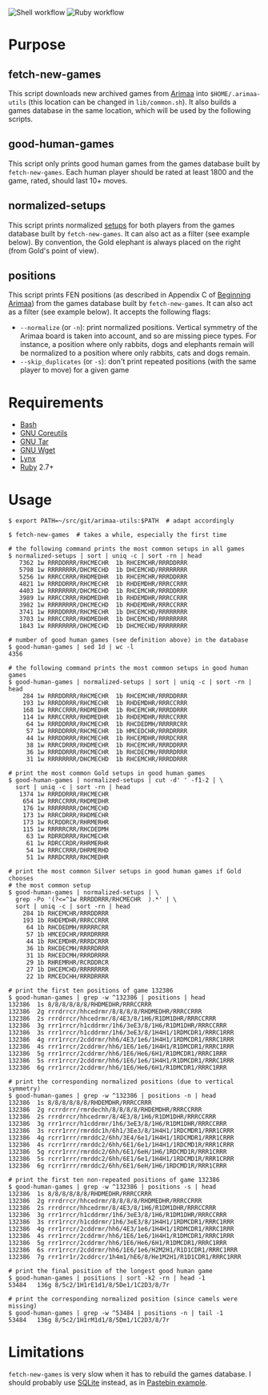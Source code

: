 ![Shell workflow](https://github.com/agt-the-walker/arimaa-utils/actions/workflows/shell.yml/badge.svg)
![Ruby workflow](https://github.com/agt-the-walker/arimaa-utils/actions/workflows/ruby.yml/badge.svg)

# Purpose

## fetch-new-games

This script downloads new archived games from
[Arimaa](http://arimaa.com/arimaa/) into `$HOME/.arimaa-utils` (this location
can be changed in `lib/common.sh`). It also builds a games database in the same
location, which will be used by the following scripts.

## good-human-games

This script only prints good human games from the games database built by
`fetch-new-games`. Each human player should be rated at least 1800 and the
game, rated, should last 10+ moves.

## normalized-setups

This script prints normalized
[setups](https://en.wikibooks.org/wiki/Arimaa/Initial_Piece_Placement) for both
players from the games database built by `fetch-new-games`. It can also act as
a filter (see example below). By convention, the Gold elephant is always placed
on the right (from Gold's point of view).

## positions

This script prints FEN positions (as described in Appendix C of [Beginning
Arimaa](http://arimaa.com/arimaa/store/beginningArimaaSC.html)) from the games
database built by `fetch-new-games`. It can also act as a filter (see example
below). It accepts the following flags:
* `--normalize` (or `-n`): print normalized positions. Vertical symmetry of the
  Arimaa board is taken into account, and so are missing piece types. For
  instance, a position where only rabbits, dogs and elephants remain will be
  normalized to a position where only rabbits, cats and dogs remain.
* `--skip_duplicates` (or `-s`): don't print repeated positions (with the same
  player to move) for a given game


# Requirements

* [Bash](https://www.gnu.org/software/bash/)
* [GNU Coreutils](https://www.gnu.org/software/coreutils/)
* [GNU Tar](https://www.gnu.org/software/tar/)
* [GNU Wget](https://www.gnu.org/software/wget/)
* [Lynx](https://lynx.invisible-island.net/)
* [Ruby](https://www.ruby-lang.org/en/) 2.7+


# Usage

    $ export PATH=~/src/git/arimaa-utils:$PATH  # adapt accordingly

    $ fetch-new-games  # takes a while, especially the first time

    # the following command prints the most common setups in all games
    $ normalized-setups | sort | uniq -c | sort -rn | head
       7362 1w RRRDDRRR/RHCMECHR  1b RHCEMCHR/RRRDDRRR
       5798 1w RRRRRRRR/DHCMECHD  1b DHCEMCHD/RRRRRRRR
       5256 1w RRRCCRRR/RHDMEDHR  1b RHCEMCHR/RRRDDRRR
       4821 1w RRRDDRRR/RHCMECHR  1b RHDEMDHR/RRRCCRRR
       4403 1w RRRRRRRR/DHCMECHD  1b RHCEMCHR/RRRDDRRR
       3989 1w RRRCCRRR/RHDMEDHR  1b RHDEMDHR/RRRCCRRR
       3982 1w RRRRRRRR/DHCMECHD  1b RHDEMDHR/RRRCCRRR
       3741 1w RRRDDRRR/RHCMECHR  1b DHCEMCHD/RRRRRRRR
       3703 1w RRRCCRRR/RHDMEDHR  1b DHCEMCHD/RRRRRRRR
       1843 1w RRRRRRRR/DHCMECHD  1b DHCMECHD/RRRRRRRR

    # number of good human games (see definition above) in the database
    $ good-human-games | sed 1d | wc -l
    4356

    # the following command prints the most common setups in good human games
    $ good-human-games | normalized-setups | sort | uniq -c | sort -rn | head
        284 1w RRRDDRRR/RHCMECHR  1b RHCEMCHR/RRRDDRRR
        193 1w RRRDDRRR/RHCMECHR  1b RHDEMDHR/RRRCCRRR
        168 1w RRRCCRRR/RHDMEDHR  1b RHCEMCHR/RRRDDRRR
        114 1w RRRCCRRR/RHDMEDHR  1b RHDEMDHR/RRRCCRRR
         64 1w RRRDDRRR/RHCMECHR  1b RHCDEDMH/RRRRRCRR
         57 1w RRRDDRRR/RHCMECHR  1b HMCEDCHR/RRRDRRRR
         44 1w RRRDDRRR/RHCMECHR  1b RHCEMDHR/RRRDCRRR
         38 1w RRRCDRRR/RHDMECHR  1b RHCEMCHR/RRRDDRRR
         36 1w RRRDDRRR/RHCMECHR  1b RHCDECMH/RRRRDRRR
         31 1w RRRRRRRR/DHCMECHD  1b RHCEMCHR/RRRDDRRR

    # print the most common Gold setups in good human games
    $ good-human-games | normalized-setups | cut -d' ' -f1-2 | \
      sort | uniq -c | sort -rn | head
       1374 1w RRRDDRRR/RHCMECHR
        654 1w RRRCCRRR/RHDMEDHR
        176 1w RRRRRRRR/DHCMECHD
        173 1w RRRCDRRR/RHDMECHR
        173 1w RCRDDRCR/RHRMERHR
        115 1w RRRRRCRR/RHCDEDMH
         63 1w RDRRDRRR/RHCMECHR
         61 1w RDRCCRDR/RHRMERHR
         54 1w RRRCCRRR/DHRMERHD
         51 1w RRRDCRRR/RHCMEDHR

    # print the most common Silver setups in good human games if Gold chooses
    # the most common setup
    $ good-human-games | normalized-setups | \
      grep -Po '(?<=^1w RRRDDRRR/RHCMECHR  ).*' | \
      sort | uniq -c | sort -rn | head
        284 1b RHCEMCHR/RRRDDRRR
        193 1b RHDEMDHR/RRRCCRRR
         64 1b RHCDEDMH/RRRRRCRR
         57 1b HMCEDCHR/RRRDRRRR
         44 1b RHCEMDHR/RRRDCRRR
         36 1b RHCDECMH/RRRRDRRR
         31 1b RHCEDCMH/RRRDRRRR
         29 1b RHREMRHR/RCRDDRCR
         27 1b DHCEMCHD/RRRRRRRR
         22 1b RMCEDCHH/RRRDRRRR

    # print the first ten positions of game 132386
    $ good-human-games | grep -w ^132386 | positions | head
    132386	1s 8/8/8/8/8/8/RHDMEDHR/RRRCCRRR
    132386	2g rrrdrrcr/hhcedrmr/8/8/8/8/RHDMEDHR/RRRCCRRR
    132386	2s rrrdrrcr/hhcedrmr/8/4E3/8/1H6/R1DM1DHR/RRRCCRRR
    132386	3g rrr1rrcr/h1cddrmr/1h6/3eE3/8/1H6/R1DM1DHR/RRRCCRRR
    132386	3s rrr1rrcr/h1cddrmr/1h6/3eE3/8/1H4H1/1RDMCDR1/RRRC1RRR
    132386	4g rrr1rrcr/2cddrmr/hh6/4E3/1e6/1H4H1/1RDMCDR1/RRRC1RRR
    132386	4s rrr1rrcr/2cddrmr/hh6/1E6/1e6/1H4H1/R1DMCDR1/RRRC1RRR
    132386	5g rrr1rrcr/2cddrmr/hh6/1E6/He6/6H1/R1DMCDR1/RRRC1RRR
    132386	5s rrr1rrcr/2cddrmr/hh6/1E6/1e6/1H4H1/R1DMCDR1/RRRC1RRR
    132386	6g rrr1rrcr/2cddrmr/hh6/1E6/He6/6H1/R1DMCDR1/RRRC1RRR

    # print the corresponding normalized positions (due to vertical symmetry)
    $ good-human-games | grep -w ^132386 | positions -n | head
    132386	1s 8/8/8/8/8/8/RHDEMDHR/RRRCCRRR
    132386	2g rcrrdrrr/rmrdechh/8/8/8/8/RHDEMDHR/RRRCCRRR
    132386	2s rrrdrrcr/hhcedrmr/8/4E3/8/1H6/R1DM1DHR/RRRCCRRR
    132386	3g rrr1rrcr/h1cddrmr/1h6/3eE3/8/1H6/R1DM1DHR/RRRCCRRR
    132386	3s rcrr1rrr/rmrddc1h/6h1/3Ee3/8/1H4H1/1RDCMDR1/RRR1CRRR
    132386	4g rcrr1rrr/rmrddc2/6hh/3E4/6e1/1H4H1/1RDCMDR1/RRR1CRRR
    132386	4s rcrr1rrr/rmrddc2/6hh/6E1/6e1/1H4H1/1RDCMD1R/RRR1CRRR
    132386	5g rcrr1rrr/rmrddc2/6hh/6E1/6eH/1H6/1RDCMD1R/RRR1CRRR
    132386	5s rcrr1rrr/rmrddc2/6hh/6E1/6e1/1H4H1/1RDCMD1R/RRR1CRRR
    132386	6g rcrr1rrr/rmrddc2/6hh/6E1/6eH/1H6/1RDCMD1R/RRR1CRRR

    # print the first ten non-repeated positions of game 132386
    $ good-human-games | grep -w ^132386 | positions -s | head
    132386	1s 8/8/8/8/8/8/RHDMEDHR/RRRCCRRR
    132386	2g rrrdrrcr/hhcedrmr/8/8/8/8/RHDMEDHR/RRRCCRRR
    132386	2s rrrdrrcr/hhcedrmr/8/4E3/8/1H6/R1DM1DHR/RRRCCRRR
    132386	3g rrr1rrcr/h1cddrmr/1h6/3eE3/8/1H6/R1DM1DHR/RRRCCRRR
    132386	3s rrr1rrcr/h1cddrmr/1h6/3eE3/8/1H4H1/1RDMCDR1/RRRC1RRR
    132386	4g rrr1rrcr/2cddrmr/hh6/4E3/1e6/1H4H1/1RDMCDR1/RRRC1RRR
    132386	4s rrr1rrcr/2cddrmr/hh6/1E6/1e6/1H4H1/R1DMCDR1/RRRC1RRR
    132386	5g rrr1rrcr/2cddrmr/hh6/1E6/He6/6H1/R1DMCDR1/RRRC1RRR
    132386	6s rrr1rrcr/2cddrmr/hh6/1E6/1e6/H2M2H1/R1D1CDR1/RRRC1RRR
    132386	7g rrr1rr1r/2cddrcr/1h4m1/hE6/8/He1M2H1/R1D1CDR1/RRRC1RRR

    # print the final position of the longest good human game
    $ good-human-games | positions | sort -k2 -rn | head -1
    53484	136g 8/5c2/1H1rE1d1/8/5De1/1C2D3/8/7r

    # print the corresponding normalized position (since camels were missing)
    $ good-human-games | grep -w ^53484 | positions -n | tail -1
    53484	136g 8/5c2/1H1rM1d1/8/5Dm1/1C2D3/8/7r


# Limitations

`fetch-new-games` is very slow when it has to rebuild the games database. I
should probably use [SQLite](https://www.sqlite.org/) instead, as in
[Pastebin example](https://pastebin.com/BaXKz6m9).
